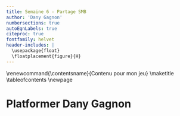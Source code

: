 ```yaml
---
title: Semaine 6 - Partage SMB
author: 'Dany Gagnon'
numbersections: true
autoEqnLabels: true
citeproc: true
fontfamily: helvet
header-includes: |
  \usepackage{float}
  \floatplacement{figure}{H}
---
```


\renewcommand{\contentsname}{Contenu pour mon jeu}
\maketitle
\tableofcontents
\newpage

# Platformer Dany Gagnon
